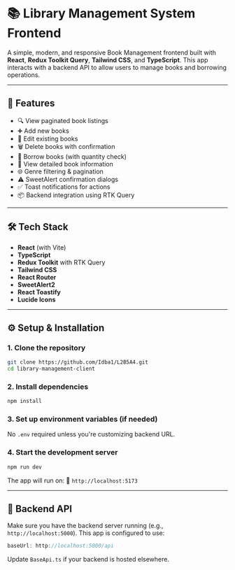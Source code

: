 
# 📚  Library Management System Frontend

A simple, modern, and responsive Book Management frontend built with **React**, **Redux Toolkit Query**, **Tailwind CSS**, and **TypeScript**. This app interacts with a backend API to allow users to manage books and borrowing operations.

---

## 🚀 Features

- 🔍 View paginated book listings
- ➕ Add new books
- 📝 Edit existing books
- 🗑️ Delete books with confirmation
- 📘 Borrow books (with quantity check)
- 📄 View detailed book information
- 🌐 Genre filtering & pagination
- ⚠️ SweetAlert confirmation dialogs
- ✅ Toast notifications for actions
- 📦 Backend integration using RTK Query

---

## 🛠️ Tech Stack

- **React** (with Vite)
- **TypeScript**
- **Redux Toolkit** with RTK Query
- **Tailwind CSS**
- **React Router**
- **SweetAlert2**
- **React Toastify**
- **Lucide Icons**

---



## ⚙️ Setup & Installation

### 1. Clone the repository

```bash
git clone https://github.com/Idba1/L2B5A4.git
cd library-management-client
````

### 2. Install dependencies

```bash
npm install
```

### 3. Set up environment variables (if needed)

No `.env` required unless you're customizing backend URL.

### 4. Start the development server

```bash
npm run dev
```

The app will run on:
🔗 `http://localhost:5173`

---

## 🔗 Backend API

Make sure you have the backend server running (e.g., `http://localhost:5000`).
This app is configured to use:

```ts
baseUrl: http://localhost:5000/api
```

Update `BaseApi.ts` if your backend is hosted elsewhere.


